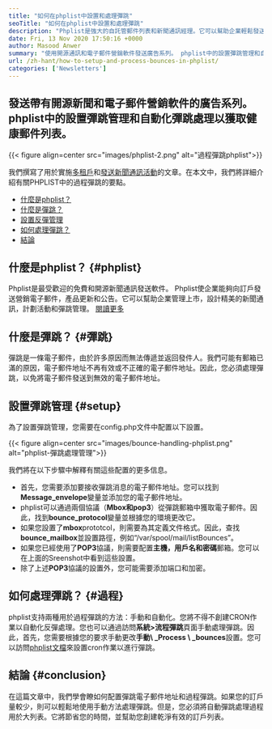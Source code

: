 ```yaml
---
title: "如何在phplist中設置和處理彈跳" 
seoTitle: "如何在phplist中設置和處理彈跳" 
description: "Phplist是強大的自託管郵件列表和新聞通訊經理。它可以幫助企業輕鬆發送新聞通訊活動並輕鬆彈跳。" 
date: Fri, 13 Nov 2020 17:50:16 +0000
author: Masood Anwer
summary: "使用開源通訊和電子郵件營銷軟件發送廣告系列。 phplist中的設置彈跳管理和自動化彈跳處理以獲取健康郵件列表。" 
url: /zh-hant/how-to-setup-and-process-bounces-in-phplist/
categories: ['Newsletters']
---
```


## 發送帶有開源新聞和電子郵件營銷軟件的廣告系列。 phplist中的設置彈跳管理和自動化彈跳處理以獲取健康郵件列表。

{{< figure align=center src="images/phplist-2.png" alt="過程彈跳phplist">}}

我們撰寫了用於實施[多租戶][1]和[發送新聞通訊活動][2]的文章。在本文中，我們將詳細介紹有關PHPLIST中的過程彈跳的要點。
  * [什麼是phplist？][3]
  * [什麼是彈跳？][4]
  * [設置反彈管理][5]
  * [如何處理彈跳？][6]
  * [結論][7]

## 什麼是phplist？   {#phplist}
Phplist是最受歡迎的免費和開源新聞通訊發送軟件。 Phplist使企業能夠向訂戶發送營銷電子郵件，產品更新和公告。它可以幫助企業管理上市，設計精美的新聞通訊，計劃活動和彈跳管理。 [閱讀更多][8]

## 什麼是彈跳？   {#彈跳}
彈跳是一條電子郵件，由於許多原因而無法傳遞並返回發件人。我們可能有郵箱已滿的原因，電子郵件地址不再有效或不正確的電子郵件地址。因此，您必須處理彈跳，以免將電子郵件發送到無效的電子郵件地址。

## 設置彈跳管理 {#setup}
為了設置彈跳管理，您需要在config.php文件中配置以下設置。

{{< figure align=center src="images/bounce-handling-phplist.png" alt="phplist-彈跳處理管理">}}

我們將在以下步驟中解釋有關這些配置的更多信息。
* 首先，您需要添加要接收彈跳消息的電子郵件地址。您可以找到**Message_envelope**變量並添加您的電子郵件地址。
* phplist可以通過兩個協議（**Mbox和pop3**）從彈跳郵箱中獲取電子郵件。因此，找到**bounce_protocol**變量並根據您的環境更改它。
* 如果您設置了**mbox**prototcol，則需要為其定義文件格式。因此，查找**bounce_mailbox**並設置路徑，例如“/var/spool/mail/listBounces”。
* 如果您已經使用了**POP3**協議，則需要配置**主機，用戶名和密碼**郵箱。您可以在上面的Sreenshot中看到這些設置。
* 除了上述**POP3**協議的設置外，您可能需要添加端口和加密。

## 如何處理彈跳？   {#過程}
phplist支持兩種用於過程彈跳的方法：手動和自動化。您將不得不創建CRON作業以自動化反彈處理。您也可以通過訪問**系統>流程彈跳**頁面手動處理彈跳。因此，首先，您需要根據您的要求手動更改**手動\ _Process \ _bounces**設置。您可以訪問[phplist文檔][9]來設置cron作業以進行彈跳。

## 結論 {#conclusion}
在這篇文章中，我們學會瞭如何配置彈跳電子郵件地址和過程彈跳。如果您的訂戶量較少，則可以輕鬆地使用手動方法處理彈跳。但是，您必須將自動彈跳處理過程用於大列表。它將節省您的時間，並幫助您創建乾淨有效的訂戶列表。

  
[1]: https://blog.containerize.com/newsletter/how-to-implement-multi-tenancy-in-phplist/
[2]: https://blog.containerize.com/newsletter/how-to-create-and-send-newsletter-using-phplist/
[3]: #phplist
[4]: #bounce
[5]: #setup
[6]: #process
[7]: #conclusion
[8]: https://products.containerize.com/newsletter/phplist
[9]: https://www.phplist.org/manual/books/phplist-manual/page/setting-up-your-cron
